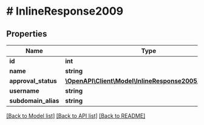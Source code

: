 # # InlineResponse2009

## Properties

Name | Type | Description | Notes
------------ | ------------- | ------------- | -------------
**id** | **int** |  | [optional] 
**name** | **string** |  | [optional] 
**approval_status** | [**\OpenAPI\Client\Model\InlineResponse2005Approvals[]**](InlineResponse2005Approvals.md) |  | [optional] 
**username** | **string** |  | [optional] 
**subdomain_alias** | **string** |  | [optional] 

[[Back to Model list]](../../README.md#documentation-for-models) [[Back to API list]](../../README.md#documentation-for-api-endpoints) [[Back to README]](../../README.md)



